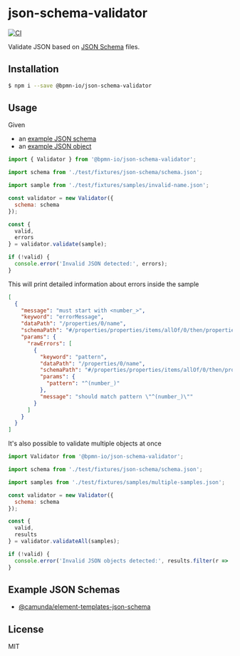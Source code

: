# json-schema-validator

[![CI](https://github.com/bpmn-io/json-schema-validator/workflows/CI/badge.svg)](https://github.com/bpmn-io/json-schema-validator/actions?query=workflow%3ACI)

Validate JSON based on [JSON Schema](https://json-schema.org/) files.

## Installation

```sh
$ npm i --save @bpmn-io/json-schema-validator
```

## Usage

Given
* an [example JSON schema](./test/fixtures/json-schema/schema.json)
* an [example JSON object](./test/fixtures/samples/invalid-name.json)

```js
import { Validator } from '@bpmn-io/json-schema-validator';

import schema from './test/fixtures/json-schema/schema.json';

import sample from './test/fixtures/samples/invalid-name.json';

const validator = new Validator({
  schema: schema
});

const {
  valid,
  errors
} = validator.validate(sample);

if (!valid) {
  console.error('Invalid JSON detected:', errors);
}

```

This will print detailed information about errors inside the sample

```json
[
  {
    "message": "must start with <number_>",
    "keyword": "errorMessage",
    "dataPath": "/properties/0/name",
    "schemaPath": "#/properties/properties/items/allOf/0/then/properties/name/errorMessage",
    "params": {
      "rawErrors": [
        {
          "keyword": "pattern",
          "dataPath": "/properties/0/name",
          "schemaPath": "#/properties/properties/items/allOf/0/then/properties/name/pattern",
          "params": {
            "pattern": "^(number_)"
          },
          "message": "should match pattern \"^(number_)\""
        }
      ]
    }
  }
]
```


It's also possible to validate multiple objects at once

```js
import Validator from '@bpmn-io/json-schema-validator';

import schema from './test/fixtures/json-schema/schema.json';

import samples from './test/fixtures/samples/multiple-samples.json';

const validator = new Validator({
  schema: schema
});

const {
  valid,
  results
} = validator.validateAll(samples);

if (!valid) {
  console.error('Invalid JSON objects detected:', results.filter(r => !r.valid));
}

```

## Example JSON Schemas

* [@camunda/element-templates-json-schema](https://github.com/camunda/element-templates-json-schema)

## License

MIT

